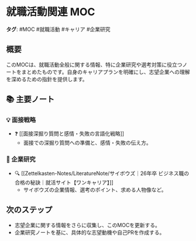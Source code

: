 # 就職活動関連 MOC

**タグ**: #MOC #就職活動 #キャリア #企業研究

## 概要
このMOCは、就職活動全般に関する情報、特に企業研究や選考対策に役立つノートをまとめたものです。自身のキャリアプランを明確にし、志望企業への理解を深めるための指針を提供します。

## 📚 主要ノート

### 💡 面接戦略
- ❓ [[面接深掘り質問と感情・失敗の言語化戦略]]
    - 面接での深掘り質問への準備と、感情・失敗の伝え方。

### 🏢 企業研究
- 🔍 [[Zettelkasten-Notes/LiteratureNote/サイボウズ｜26年卒 ビジネス職の合格の秘訣｜就活サイト【ワンキャリア】]]
    - サイボウズの企業情報、選考のポイント、求める人物像など。

## 次のステップ
- 志望企業に関する情報をさらに収集し、このMOCを更新する。
- 企業研究ノートを基に、具体的な志望動機や自己PRを作成する。
